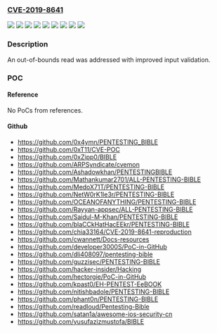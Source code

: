 ### [CVE-2019-8641](https://cve.mitre.org/cgi-bin/cvename.cgi?name=CVE-2019-8641)
![](https://img.shields.io/static/v1?label=Product&message=iOS&color=blue)
![](https://img.shields.io/static/v1?label=Product&message=macOS&color=blue)
![](https://img.shields.io/static/v1?label=Product&message=watchOS&color=blue)
![](https://img.shields.io/static/v1?label=Version&message=%3C%20iOS%2012.4.2%20&color=brighgreen)
![](https://img.shields.io/static/v1?label=Version&message=%3C%20iOS%2013%20&color=brighgreen)
![](https://img.shields.io/static/v1?label=Version&message=%3C%20macOS%20Mojave%2010.14.6%20Supplemental%20Update%202%20&color=brighgreen)
![](https://img.shields.io/static/v1?label=Version&message=%3C%20watchOS%205.3.2%20&color=brighgreen)
![](https://img.shields.io/static/v1?label=Version&message=%3C%20watchOS%206%20&color=brighgreen)
![](https://img.shields.io/static/v1?label=Vulnerability&message=A%20remote%20attacker%20may%20be%20able%20to%20cause%20unexpected%20application%20termination%20or%20arbitrary%20code%20execution&color=brighgreen)

### Description

An out-of-bounds read was addressed with improved input validation.

### POC

#### Reference
No PoCs from references.

#### Github
- https://github.com/0x4ymn/PENTESTING_BIBLE
- https://github.com/0xT11/CVE-POC
- https://github.com/0xZipp0/BIBLE
- https://github.com/ARPSyndicate/cvemon
- https://github.com/Ashadowkhan/PENTESTINGBIBLE
- https://github.com/Mathankumar2701/ALL-PENTESTING-BIBLE
- https://github.com/MedoX71T/PENTESTING-BIBLE
- https://github.com/NetW0rK1le3r/PENTESTING-BIBLE
- https://github.com/OCEANOFANYTHING/PENTESTING-BIBLE
- https://github.com/Rayyan-appsec/ALL-PENTESTING-BIBLE
- https://github.com/Saidul-M-Khan/PENTESTING-BIBLE
- https://github.com/blaCCkHatHacEEkr/PENTESTING-BIBLE
- https://github.com/chia33164/CVE-2019-8641-reproduction
- https://github.com/cwannett/Docs-resources
- https://github.com/developer3000S/PoC-in-GitHub
- https://github.com/dli408097/pentesting-bible
- https://github.com/guzzisec/PENTESTING-BIBLE
- https://github.com/hacker-insider/Hacking
- https://github.com/hectorgie/PoC-in-GitHub
- https://github.com/kpast0/EH-PENTEST-EeBOOK
- https://github.com/nitishbadole/PENTESTING-BIBLE
- https://github.com/phant0n/PENTESTING-BIBLE
- https://github.com/readloud/Pentesting-Bible
- https://github.com/satan1a/awesome-ios-security-cn
- https://github.com/yusufazizmustofa/BIBLE

